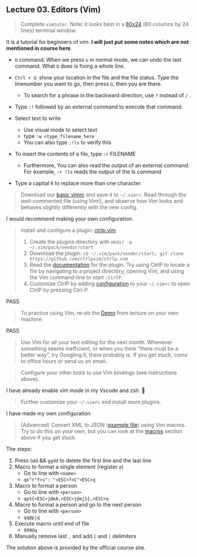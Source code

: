 ## Lecture 03. Editors (Vim)

> Complete `vimtutor`. Note: it looks best in a [80x24](https://en.wikipedia.org/wiki/VT100) (80 columns by 24 lines) terminal window.

It is a tutorial for beginners of vim. **I will just put some notes which are not mentioned in course here**.

- `U` command: When we press `u` in normal mode, we can undo the last command. What `U` does is fixing a whole line.
- `Ctrl + G`: show your location in the file and the file status. Type the linenumber you want to go, then press `G`, then you are there. 
  - To search for a phrase in the backward direction, use  `?`  instead of  `/` .

- Type  `:!`  followed by an external command to execute that command.

- Select text to write
  - Use visual mode to select text
  - type `:w <type_filename_here` 
  - You can also type `:!ls` to verify this

- To insert the contents of a file, type  `:r` FILENAME
  - Furthermore, You can also read the output of an external command.  For example, `:r !ls`  reads the output of the ls command

- Type a capital  `R`  to replace more than one character.

> Download our [basic vimrc](https://missing.csail.mit.edu/2020/files/vimrc) and save it to `~/.vimrc`. Read through the well-commented file (using Vim!), and observe how Vim looks and behaves slightly differently with the new config.

I would recommend making your own configuration.

> Install and configure a plugin: [ctrlp.vim](https://github.com/ctrlpvim/ctrlp.vim)
>
> 1. Create the plugins directory with `mkdir -p ~/.vim/pack/vendor/start`
> 2. Download the plugin: `cd ~/.vim/pack/vendor/start; git clone https://github.com/ctrlpvim/ctrlp.vim`
> 3. Read the [documentation](https://github.com/ctrlpvim/ctrlp.vim/blob/master/readme.md) for the plugin. Try using CtrlP to locate a file by navigating to a project directory, opening Vim, and using the Vim command-line to start `:CtrlP`.
> 4. Customize CtrlP by adding [configuration](https://github.com/ctrlpvim/ctrlp.vim/blob/master/readme.md#basic-options) to your `~/.vimrc` to open CtrlP by pressing Ctrl-P.

PASS

> To practice using Vim, re-do the [Demo](https://missing.csail.mit.edu/2020/editors/#demo) from lecture on your own machine.

PASS

> Use Vim for *all* your text editing for the next month. Whenever something seems inefficient, or when you think “there must be a better way”, try Googling it, there probably is. If you get stuck, come to office hours or send us an email.

> Configure your other tools to use Vim bindings (see instructions above).

I have already enable *vim mode* in my Vscode and zsh. :muscle:

> Further customize your `~/.vimrc` and install more plugins.

I have made my own configuration

> (Advanced) Convert XML to JSON ([example file](https://missing.csail.mit.edu/2020/files/example-data.xml)) using Vim macros. Try to do this on your own, but you can look at the [macros](https://missing.csail.mit.edu/2020/editors/#macros) section above if you get stuck.

The steps:

1. Press `Gdd` && `ggdd` to delete the first line and the last line
2. Macro to format a single element (register `e`)
   - Go to line with `<name>`
   - `qe^r"f>s": "<ESC>f<C"<ESC>q`
3. Macro to format a person
   - Go to line with `<person>`
   - `qpS{<ESC>j@eA,<ESC>j@ejS},<ESC>q`
4. Macro to format a person and go to the next person
   - Go to line with `<person>`
   - `qq@pjq`
5. Execute macro until end of file
   - `999@q`
6. Manually remove last `,` and add `[` and `]` delimiters

The solution above is provided by the official course site.